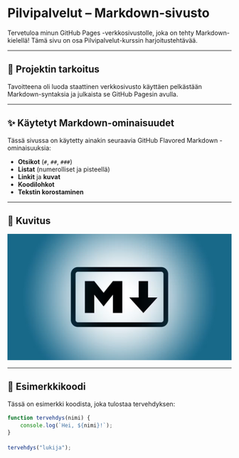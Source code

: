 # Pilvipalvelut – Markdown-sivusto

Tervetuloa minun GitHub Pages -verkkosivustolle, joka on tehty Markdown-kielellä! Tämä sivu on osa Pilvipalvelut-kurssin harjoitustehtävää.

---

## 🔧 Projektin tarkoitus

Tavoitteena oli luoda staattinen verkkosivusto käyttäen pelkästään Markdown-syntaksia ja julkaista se GitHub Pagesin avulla.

---

## ✨ Käytetyt Markdown-ominaisuudet

Tässä sivussa on käytetty ainakin seuraavia GitHub Flavored Markdown -ominaisuuksia:

- **Otsikot** (`#`, `##`, `###`)
- **Listat** (numerolliset ja pisteellä)
- **Linkit** ja **kuvat**
- **Koodilohkot**
- **Tekstin korostaminen**

---

## 📸 Kuvitus

![Esimerkkikuva](image.png)



---

## 📂 Esimerkkikoodi

Tässä on esimerkki koodista, joka tulostaa tervehdyksen:

```javascript
function tervehdys(nimi) {
    console.log(`Hei, ${nimi}!`);
}

tervehdys("lukija");
```
